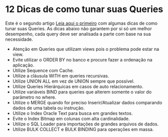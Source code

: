 # 12 Dicas de como tunar suas Queries

Este é o segundo artigo [Leia aqui o primeiro](https://andreirubino.github.io/16-Dicas-de-como-tunar-suas-Queries/)
com algumas dicas de como tunar suas Queries. As dicas abaixo não garantem por si só um melhor desempenho, cada query deve ser analisada a parte com base na sua necessidade.

-	Atenção em Queries que utilizam views pois o problema pode estar na view.
-	Evite utilizar o ORDER BY no banco e procure fazer a ordenação na aplicação. 
-	Utilize Sequence com Cache.
-	Utilize a cláusula WITH em queries recursivas.
-	Utilize UNION ALL em vez de UNION sempre que possível.
-	Utilize Queries Hierárquicas em casos de auto relacionamento.
-	Utilize variáveis BIND para queries que alterem somente o valor do parâmetro no where.
-	Utilize o MERGE quando for preciso Inserir/Atualizar dados comparando dados de uma tabela ou instrução.
-	Utilize o Index Oracle Text para busca em grandes textos. 
-	Evite o Index Bitmap em colunas com alta cardinalidade.
-	Utilize o SQL Loader para importações de grandes arquivos de dados.
-	Utilize BULK COLLECT e BULK BINDING para operações em massa.
